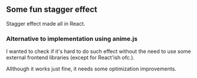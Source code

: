 ## Some fun stagger effect

Stagger effect made all in React.

### Alternative to implementation using anime.js

I wanted to check if it's hard to do such effect without
the need to use some external frontend libraries (except for React'ish ofc.).

Allthough it works just fine, it needs some optimization improvements.
